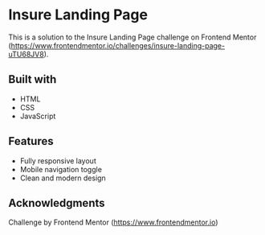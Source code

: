 # Insure Landing Page

This is a solution to the Insure Landing Page challenge on Frontend Mentor (https://www.frontendmentor.io/challenges/insure-landing-page-uTU68JV8).

## Built with

- HTML
- CSS
- JavaScript

## Features

- Fully responsive layout
- Mobile navigation toggle
- Clean and modern design

## Acknowledgments

Challenge by Frontend Mentor (https://www.frontendmentor.io)

